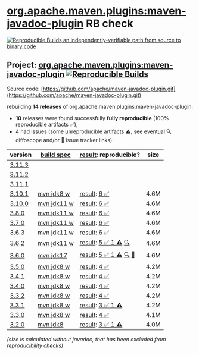 [org.apache.maven.plugins:maven-javadoc-plugin](https://central.sonatype.com/artifact/org.apache.maven.plugins/maven-javadoc-plugin/versions) RB check
=======

[![Reproducible Builds](https://reproducible-builds.org/images/logos/rb.svg) an independently-verifiable path from source to binary code](https://reproducible-builds.org/)

## Project: [org.apache.maven.plugins:maven-javadoc-plugin](https://central.sonatype.com/artifact/org.apache.maven.plugins/maven-javadoc-plugin/versions) [![Reproducible Builds](https://img.shields.io/endpoint?url=https://raw.githubusercontent.com/jvm-repo-rebuild/reproducible-central/master/content/org/apache/maven/plugins/maven-javadoc-plugin/badge.json)](https://github.com/jvm-repo-rebuild/reproducible-central/blob/master/content/org/apache/maven/plugins/maven-javadoc-plugin/README.md)

Source code: [https://github.com/apache/maven-javadoc-plugin.git](https://github.com/apache/maven-javadoc-plugin.git)

rebuilding **14 releases** of org.apache.maven.plugins:maven-javadoc-plugin:
- **10** releases were found successfully **fully reproducible** (100% reproducible artifacts :white_check_mark:),
- 4 had issues (some unreproducible artifacts :warning:, see eventual :mag: diffoscope and/or :memo: issue tracker links):

| version | [build spec](/BUILDSPEC.md) | [result](https://reproducible-builds.org/docs/jvm/): reproducible? | size |
| -- | --------- | ------ | -- |
| [3.11.3](https://central.sonatype.com/artifact/org.apache.maven.plugins/maven-javadoc-plugin/3.11.3/pom) | | | |
| [3.11.2](https://central.sonatype.com/artifact/org.apache.maven.plugins/maven-javadoc-plugin/3.11.2/pom) | | | |
| [3.11.1](https://central.sonatype.com/artifact/org.apache.maven.plugins/maven-javadoc-plugin/3.11.1/pom) | | | |
| [3.10.1](https://central.sonatype.com/artifact/org.apache.maven.plugins/maven-javadoc-plugin/3.10.1/pom) | [mvn jdk8 w](maven-javadoc-plugin-3.10.1.buildspec) | [result](maven-javadoc-plugin-3.10.1.buildinfo): [6 :white_check_mark: ](maven-javadoc-plugin-3.10.1.buildcompare) | 4.6M |
| [3.10.0](https://central.sonatype.com/artifact/org.apache.maven.plugins/maven-javadoc-plugin/3.10.0/pom) | [mvn jdk11 w](maven-javadoc-plugin-3.10.0.buildspec) | [result](maven-javadoc-plugin-3.10.0.buildinfo): [6 :white_check_mark: ](maven-javadoc-plugin-3.10.0.buildcompare) | 4.6M |
| [3.8.0](https://central.sonatype.com/artifact/org.apache.maven.plugins/maven-javadoc-plugin/3.8.0/pom) | [mvn jdk11 w](maven-javadoc-plugin-3.8.0.buildspec) | [result](maven-javadoc-plugin-3.8.0.buildinfo): [6 :white_check_mark: ](maven-javadoc-plugin-3.8.0.buildcompare) | 4.6M |
| [3.7.0](https://central.sonatype.com/artifact/org.apache.maven.plugins/maven-javadoc-plugin/3.7.0/pom) | [mvn jdk11 w](maven-javadoc-plugin-3.7.0.buildspec) | [result](maven-javadoc-plugin-3.7.0.buildinfo): [6 :white_check_mark: ](maven-javadoc-plugin-3.7.0.buildcompare) | 4.6M |
| [3.6.3](https://central.sonatype.com/artifact/org.apache.maven.plugins/maven-javadoc-plugin/3.6.3/pom) | [mvn jdk11 w](maven-javadoc-plugin-3.6.3.buildspec) | [result](maven-javadoc-plugin-3.6.3.buildinfo): [6 :white_check_mark: ](maven-javadoc-plugin-3.6.3.buildcompare) | 4.6M |
| [3.6.2](https://central.sonatype.com/artifact/org.apache.maven.plugins/maven-javadoc-plugin/3.6.2/pom) | [mvn jdk11 w](maven-javadoc-plugin-3.6.2.buildspec) | [result](maven-javadoc-plugin-3.6.2.buildinfo): [5 :white_check_mark:  1 :warning:](maven-javadoc-plugin-3.6.2.buildcompare) [:mag:](maven-javadoc-plugin-3.6.2.diffoscope) | 4.6M |
| [3.6.0](https://central.sonatype.com/artifact/org.apache.maven.plugins/maven-javadoc-plugin/3.6.0/pom) | [mvn jdk17](maven-javadoc-plugin-3.6.0.buildspec) | [result](maven-javadoc-plugin-3.6.0.buildinfo): [5 :white_check_mark:  1 :warning:](maven-javadoc-plugin-3.6.0.buildcompare) [:mag:](maven-javadoc-plugin-3.6.0.diffoscope) [:memo:](https://issues.apache.org/jira/browse/MJAVADOC-774) | 4.6M |
| [3.5.0](https://central.sonatype.com/artifact/org.apache.maven.plugins/maven-javadoc-plugin/3.5.0/pom) | [mvn jdk8 w](maven-javadoc-plugin-3.5.0.buildspec) | [result](maven-javadoc-plugin-3.5.0.buildinfo): [4 :white_check_mark: ](maven-javadoc-plugin-3.5.0.buildcompare) | 4.2M |
| [3.4.1](https://central.sonatype.com/artifact/org.apache.maven.plugins/maven-javadoc-plugin/3.4.1/pom) | [mvn jdk8 w](maven-javadoc-plugin-3.4.1.buildspec) | [result](maven-javadoc-plugin-3.4.1.buildinfo): [4 :white_check_mark: ](maven-javadoc-plugin-3.4.1.buildcompare) | 4.2M |
| [3.4.0](https://central.sonatype.com/artifact/org.apache.maven.plugins/maven-javadoc-plugin/3.4.0/pom) | [mvn jdk8 w](maven-javadoc-plugin-3.4.0.buildspec) | [result](maven-javadoc-plugin-3.4.0.buildinfo): [4 :white_check_mark: ](maven-javadoc-plugin-3.4.0.buildcompare) | 4.2M |
| [3.3.2](https://central.sonatype.com/artifact/org.apache.maven.plugins/maven-javadoc-plugin/3.3.2/pom) | [mvn jdk8 w](maven-javadoc-plugin-3.3.2.buildspec) | [result](maven-javadoc-plugin-3.3.2.buildinfo): [4 :white_check_mark: ](maven-javadoc-plugin-3.3.2.buildcompare) | 4.2M |
| [3.3.1](https://central.sonatype.com/artifact/org.apache.maven.plugins/maven-javadoc-plugin/3.3.1/pom) | [mvn jdk8 w](maven-javadoc-plugin-3.3.1.buildspec) | [result](maven-javadoc-plugin-3.3.1.buildinfo): [3 :white_check_mark:  1 :warning:](maven-javadoc-plugin-3.3.1.buildcompare) | 4.2M |
| [3.3.0](https://central.sonatype.com/artifact/org.apache.maven.plugins/maven-javadoc-plugin/3.3.0/pom) | [mvn jdk8 w](maven-javadoc-plugin-3.3.0.buildspec) | [result](maven-javadoc-plugin-3.3.0.buildinfo): [4 :white_check_mark: ](maven-javadoc-plugin-3.3.0.buildcompare) | 4.1M |
| [3.2.0](https://central.sonatype.com/artifact/org.apache.maven.plugins/maven-javadoc-plugin/3.2.0/pom) | [mvn jdk8](maven-javadoc-plugin-3.2.0.buildspec) | [result](maven-javadoc-plugin-3.2.0.buildinfo): [3 :white_check_mark:  1 :warning:](maven-javadoc-plugin-3.2.0.buildcompare) | 4.0M |

<i>(size is calculated without javadoc, that has been excluded from reproducibility checks)</i>
